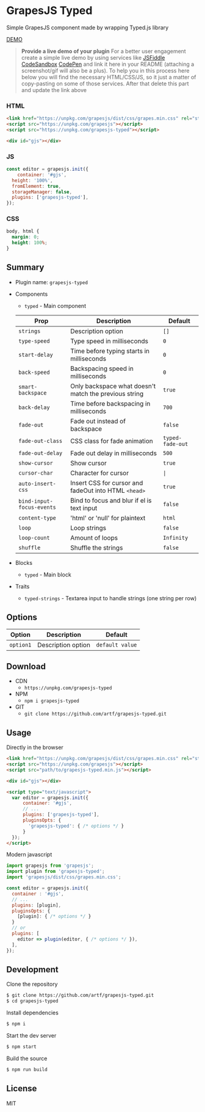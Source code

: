 # GrapesJS Typed

Simple GrapesJS component made by wrapping Typed.js library

[DEMO](##)
> **Provide a live demo of your plugin**
For a better user engagement create a simple live demo by using services like [JSFiddle](https://jsfiddle.net) [CodeSandbox](https://codesandbox.io) [CodePen](https://codepen.io) and link it here in your README (attaching a screenshot/gif will also be a plus).
To help you in this process here below you will find the necessary HTML/CSS/JS, so it just a matter of copy-pasting on some of those services. After that delete this part and update the link above

### HTML
```html
<link href="https://unpkg.com/grapesjs/dist/css/grapes.min.css" rel="stylesheet">
<script src="https://unpkg.com/grapesjs"></script>
<script src="https://unpkg.com/grapesjs-typed"></script>

<div id="gjs"></div>
```

### JS
```js
const editor = grapesjs.init({
	container: '#gjs',
  height: '100%',
  fromElement: true,
  storageManager: false,
  plugins: ['grapesjs-typed'],
});
```

### CSS
```css
body, html {
  margin: 0;
  height: 100%;
}
```


## Summary

* Plugin name: `grapesjs-typed`
* Components
    * `typed` - Main component

  | Prop | Description | Default |
  |-|-|-
  | `strings` | Description option | `[]` |
  | `type-speed` | Type speed in milliseconds | `0` |
  | `start-delay` | Time before typing starts in milliseconds | `0` |
  | `back-speed` | Backspacing speed in milliseconds | `0` |
  | `smart-backspace` | Only backspace what doesn't match the previous string | `true` |
  | `back-delay` | Time before backspacing in milliseconds | `700` |
  | `fade-out` | Fade out instead of backspace | `false` |
  | `fade-out-class` | CSS class for fade animation | `typed-fade-out` |
  | `fade-out-delay` | Fade out delay in milliseconds | `500` |
  | `show-cursor` | Show cursor | `true` |
  | `cursor-char` | Character for cursor | `\|` |
  | `auto-insert-css` | Insert CSS for cursor and fadeOut into HTML `<head>` | `true` |
  | `bind-input-focus-events` | Bind to focus and blur if el is text input | `false` |
  | `content-type` | 'html' or 'null' for plaintext | `html` |
  | `loop` | Loop strings | `false` |
  | `loop-count` | Amount of loops | `Infinity` |
  | `shuffle` | Shuffle the strings | `false` |
* Blocks
    * `typed` - Main block
* Traits
    * `typed-strings` - Textarea input to handle strings (one string per row)



## Options

| Option | Description | Default |
|-|-|-
| `option1` | Description option | `default value` |



## Download

* CDN
  * `https://unpkg.com/grapesjs-typed`
* NPM
  * `npm i grapesjs-typed`
* GIT
  * `git clone https://github.com/artf/grapesjs-typed.git`



## Usage

Directly in the browser
```html
<link href="https://unpkg.com/grapesjs/dist/css/grapes.min.css" rel="stylesheet"/>
<script src="https://unpkg.com/grapesjs"></script>
<script src="path/to/grapesjs-typed.min.js"></script>

<div id="gjs"></div>

<script type="text/javascript">
  var editor = grapesjs.init({
      container: '#gjs',
      // ...
      plugins: ['grapesjs-typed'],
      pluginsOpts: {
        'grapesjs-typed': { /* options */ }
      }
  });
</script>
```

Modern javascript
```js
import grapesjs from 'grapesjs';
import plugin from 'grapesjs-typed';
import 'grapesjs/dist/css/grapes.min.css';

const editor = grapesjs.init({
  container : '#gjs',
  // ...
  plugins: [plugin],
  pluginsOpts: {
    [plugin]: { /* options */ }
  }
  // or
  plugins: [
    editor => plugin(editor, { /* options */ }),
  ],
});
```



## Development

Clone the repository

```sh
$ git clone https://github.com/artf/grapesjs-typed.git
$ cd grapesjs-typed
```

Install dependencies

```sh
$ npm i
```

Start the dev server

```sh
$ npm start
```

Build the source

```sh
$ npm run build
```



## License

MIT
